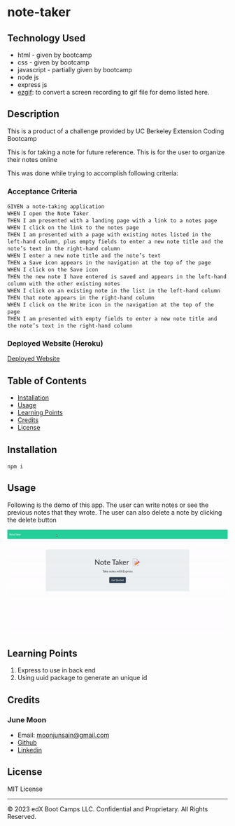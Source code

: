 # note-taker

## Technology Used
- html - given by bootcamp
- css - given by bootcamp
- javascript - partially given by bootcamp
- node js
- express js
- [ezgif](https://ezgif.com/): to convert a screen recording to gif file for demo listed here.

## Description 
This is a product of a challenge provided by UC Berkeley Extension Coding Bootcamp

This is for taking a note for future reference.
This is for the user to organize their notes online

This was done while trying to accomplish following criteria:

### Acceptance Criteria
    GIVEN a note-taking application
    WHEN I open the Note Taker
    THEN I am presented with a landing page with a link to a notes page
    WHEN I click on the link to the notes page
    THEN I am presented with a page with existing notes listed in the left-hand column, plus empty fields to enter a new note title and the note’s text in the right-hand column
    WHEN I enter a new note title and the note’s text
    THEN a Save icon appears in the navigation at the top of the page
    WHEN I click on the Save icon
    THEN the new note I have entered is saved and appears in the left-hand column with the other existing notes
    WHEN I click on an existing note in the list in the left-hand column
    THEN that note appears in the right-hand column
    WHEN I click on the Write icon in the navigation at the top of the page
    THEN I am presented with empty fields to enter a new note title and the note’s text in the right-hand column


### Deployed Website (Heroku)
[Deployed Website](https://peaceful-brook-16551-0edcd3871dbf.herokuapp.com/)



## Table of Contents


* [Installation](#installation)
* [Usage](#usage)
* [Learning Points](#learning-points)
* [Credits](#credits)
* [License](#license)


## Installation


```
npm i
```


## Usage 

Following is the demo of this app.
The user can write notes or see the previous notes that they wrote. The user can also delete a note by clicking the delete button

![demo](./demo/demo-note-taker.gif)


## Learning Points
1. Express to use in back end
2. Using uuid package to generate an unique id



## Credits

### June Moon
- Email: moonjunsain@gmail.com
- [Github](https://github.com/moonjunsain)
- [Linkedin](https://www.linkedin.com/in/june-moon-940538280/)


## License

MIT License

---


© 2023 edX Boot Camps LLC. Confidential and Proprietary. All Rights Reserved.